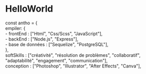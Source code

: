 # HelloWorld

const antho = {  
     empiler: {  
           - frontEnd : ["Html", "Css/Scss", "JavaScript"],  
           - backEnd : ["Node.js", "Express"],  
           - base de données : ["Sequelize", "PostgreSQL"],  
     },  
      softSkills : ["créativité", "résolution de problèmes", "collaboratif", "adaptabilité", "engagement", "communication"],  
      conception : ["Photoshop", "Illustrator", "After Effects", "Canva"],
